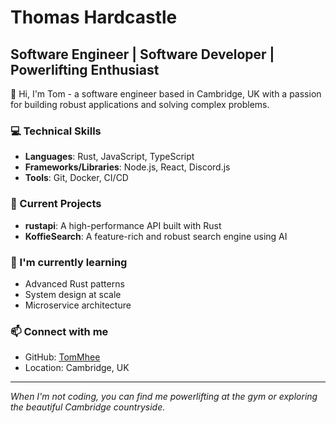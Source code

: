 # Thomas Hardcastle

## Software Engineer | Software Developer | Powerlifting Enthusiast

👋 Hi, I'm Tom - a software engineer based in Cambridge, UK with a passion for building robust applications and solving complex problems.

### 💻 Technical Skills
- **Languages**: Rust, JavaScript, TypeScript
- **Frameworks/Libraries**: Node.js, React, Discord.js
- **Tools**: Git, Docker, CI/CD

### 🚀 Current Projects
- **rustapi**: A high-performance API built with Rust
- **KoffieSearch**: A feature-rich and robust search engine using AI

### 🌱 I'm currently learning
- Advanced Rust patterns
- System design at scale
- Microservice architecture

### 📫 Connect with me
- GitHub: [TomMhee](https://github.com/TomMhee)
- Location: Cambridge, UK

---
*When I'm not coding, you can find me powerlifting at the gym or exploring the beautiful Cambridge countryside.*

